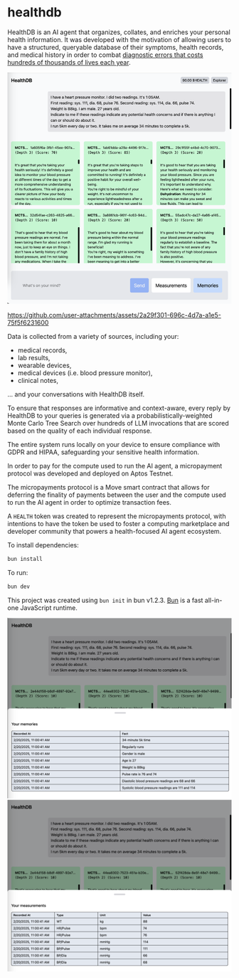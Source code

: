 # healthdb

HealthDB is an AI agent that organizes, collates, and enriches your personal health information. It was developed with the motivation of allowing users to have a structured, queryable database of their symptoms, health records, and medical history in order to combat [diagnostic errors that costs hundreds of thousands of lives each year](<[text](https://www.businessinsider.com/doctors-misdiagnose-lower-risk-deaths-2023-7)>).

<img src="./assets/healthdb.png" alt="HealthDB" />

https://github.com/user-attachments/assets/2a29f301-696c-4d7a-a1e5-75f5f6231600


Data is collected from a variety of sources, including your:

- medical records,
- lab results,
- wearable devices,
- medical devices (i.e. blood pressure monitor),
- clinical notes,

... and your conversations with HealthDB itself.

To ensure that responses are informative and context-aware, every reply by HealthDB to your queries is generated via a probabilistically-weighted Monte Carlo Tree Search over hundreds of LLM invocations that are scored based on the quality of each individual response.

The entire system runs locally on your device to ensure compliance with GDPR and HIPAA, safeguarding your sensitive health information.

In order to pay for the compute used to run the AI agent, a micropayment protocol was developed and deployed on Aptos Testnet.

The micropayments protocol is a Move smart contract that allows for deferring the finality of payments between the user and the compute used to run the AI agent in order to optimize transaction fees.

A `HEALTH` token was created to represent the micropayments protocol, with intentions to have the token be used to foster a computing marketplace and developer community that powers a health-focused AI agent ecosystem.

To install dependencies:

```bash
bun install
```

To run:

```bash
bun dev
```

This project was created using `bun init` in bun v1.2.3. [Bun](https://bun.sh) is a fast all-in-one JavaScript runtime.

<img src="./assets/healthdb_memories.png" alt="HealthDB" />
<img src="./assets/healthdb_measurements.png" alt="HealthDB" />
